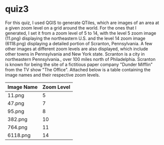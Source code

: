 # quiz3

For this quiz, I used QGIS to generate QTiles, which are images of an area at a given zoom level on a grid around the world. For the ones that I generated, I set it from a zoom level of 5 to 14, with the level 5 zoom image (11.png) displaying the northeastern U.S. and the level 14 zoom image (6118.png) displaying a detailed portion of Scranton, Pennsylvania. A few other images at different zoom levels are also displayed, which include other towns in Pennsylvania and New York state. Scranton is a city in northeastern Pennsylvania., over 100 miles north of Philadelphia. Scranton is known for being the site of a fictitious paper company "Dunder Mifflin" from the TV show "The Office". Attached below is a table containing the image names and their respective zoom levels.

Image Name | Zoom Level
-----------|-------------
11.png     | 5
47.png     | 7
95.png     | 8
382.png    | 10
764.png    | 11
6118.png   | 14
